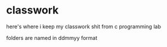 # classwork

here's where i keep my classwork shit from c programming lab

folders are named in ddmmyy format
